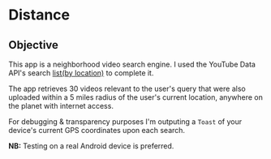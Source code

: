 # Distance


## Objective

This app is a neighborhood video search engine. I used the YouTube Data API's search [list(by location)](https://developers.google.com/youtube/v3/docs/search/list) to complete it.

The app retrieves 30 videos relevant to the user's query that were also uploaded within a 5 miles radius of the user's current location, 
anywhere on the planet with internet access.

For debugging & transparency purposes I'm outputing a ``Toast`` of your device's current GPS coordinates upon each search.

**NB:** Testing on a real Android device is preferred.

